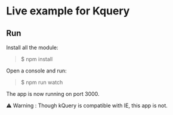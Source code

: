 # Live example for Kquery

## Run
Install all the module: 
> $ npm install

Open a console and run:
> $ npm run watch

The app is now running on port 3000.


⚠ Warning : Though kQuery is compatible with IE, this app is not.



